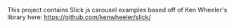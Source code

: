 This project contains Slick js carousel examples based off of Ken Wheeler's library here:
https://github.com/kenwheeler/slick/
